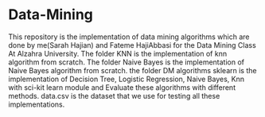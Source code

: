 # Data-Mining
This repository is the implementation of data mining algorithms which are done by me(Sarah Hajian) and Fateme HajiAbbasi for the Data Mining Class At Alzahra University.
The folder KNN is the implementation of knn algorithm from scratch.
The folder Naive Bayes is the implementation of Naive Bayes algorithm from scratch.
the folder DM algorithms sklearn is the implementation of Decision Tree, Logistic Regression, Naive Bayes, Knn with sci-kit learn module and Evaluate these algorithms with different methods.
data.csv is the dataset that we use for testing all these implementations.
